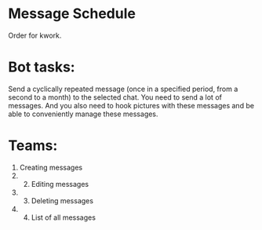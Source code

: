 # Message Schedule
Order for kwork. 

# Bot tasks: 
Send a cyclically repeated message (once in a specified period, from a second to a month) to the selected chat. You need to send a lot of messages. And you also need to hook pictures with these messages and be able to conveniently manage these messages.  

# Teams:  
1) Creating messages  
2) 2) Editing messages  
3) 3) Deleting messages  
4) 4) List of all messages
